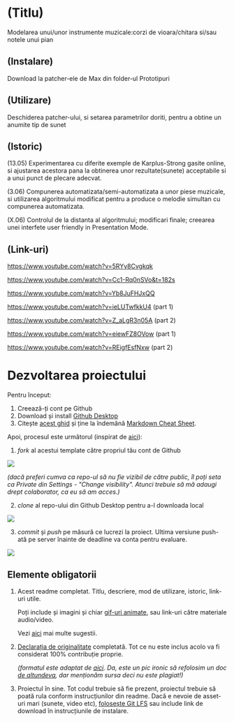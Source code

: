 # (Titlu)
Modelarea unui/unor instrumente muzicale:corzi de vioara/chitara si/sau notele unui pian

## (Instalare)
Download la patcher-ele de Max din folder-ul Prototipuri

## (Utilizare)
Deschiderea patcher-ului, si setarea parametrilor doriti, pentru a obtine un anumite tip de sunet

## (Istoric)

(13.05) Experimentarea cu diferite exemple de Karplus-Strong gasite online, si ajustarea acestora pana la obtinerea unor rezultate(sunete) acceptabile si a unui punct de plecare adecvat.

(3.06) Compunerea automatizata/semi-automatizata a unor piese muzicale, si utilizarea algoritmului modificat pentru a produce o melodie simultan cu compunerea automatizata. 

(X.06) Controlul de la distanta al algoritmului; modificari finale; creearea unei interfete user friendly in Presentation Mode.

## (Link-uri)
https://www.youtube.com/watch?v=5RYy8Cvgkqk

https://www.youtube.com/watch?v=Cc1-Rq0nSVo&t=182s

https://www.youtube.com/watch?v=Yb8JuFHJxQQ   

https://www.youtube.com/watch?v=ieLUTwfkkU4 	(part 1) 

https://www.youtube.com/watch?v=Z_aLgR3n05A	(part 2)

https://www.youtube.com/watch?v=eiewFZ8OVow  (part 1) 

https://www.youtube.com/watch?v=REigfEsfNxw	(part 2) 

# Dezvoltarea proiectului

Pentru început:

1. Creează-ți cont pe Github
2. Download și install [Github Desktop](https://desktop.github.com/)
3. Citește [acest ghid](https://charlesmartin.com.au/blog/2020/08/09/student-project-repository) și ține la îndemână [Markdown Cheat Sheet](https://www.markdownguide.org/cheat-sheet).

Apoi, procesul este următorul (inspirat de [aici](https://cs.anu.edu.au/courses/comp1720/deliverables/05-major-project/#submission-process)):

1. *fork* al acestui template către propriul tău cont de Github

![](assets/fork.gif)

_(dacă preferi cumva ca repo-ul să nu fie vizibil de către public, îl poți seta ca Private din Settings - "Change visibility". Atunci trebuie să mă adaugi drept colaborator, ca eu să am acces.)_

2. *clone* al repo-ului din Github Desktop pentru a-l downloada local

![](assets/clone.gif)

3. *commit* și *push* pe măsură ce lucrezi la proiect. Ultima versiune push-ată pe server înainte de deadline va conta pentru evaluare.

![](assets/commit.gif)

## Elemente obligatorii

1. Acest readme completat. Titlu, descriere, mod de utilizare, istoric, link-uri utile.

   Poți include și imagini și chiar [gif-uri animate](https://www.screentogif.com/), sau link-uri către materiale audio/video.
   
   Vezi [aici](https://charlesmartin.com.au/blog/2020/08/09/student-project-repository) mai multe sugestii.

2. [Declarația de originalitate](statement-of-originality.yml) completată. Tot ce nu este inclus acolo va fi considerat 100% contribuție proprie.

    *(formatul este adaptat de [aici](https://gitlab.cecs.anu.edu.au/comp1720/2018/comp1720-2018-major-project/-/blob/master/statement-of-originality.yml). Da, este un pic ironic să refolosim un doc [de altundeva](https://cs.anu.edu.au/courses/comp1720/resources/faq/#how-do-i-fill-out-my-statement-of-originality), dar menționăm sursa deci nu este plagiat!)*

3. Proiectul în sine. Tot codul trebuie să fie prezent, proiectul trebuie să poată rula conform instrucțiunilor din readme. Dacă e nevoie de asset-uri mari (sunete, video etc), [folosește Git LFS](https://git-lfs.github.com/) sau include link de download în instrucțiunile de instalare.

